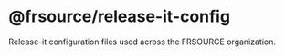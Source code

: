 # @frsource/release-it-config

Release-it configuration files used across the FRSOURCE organization.
